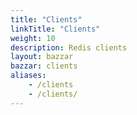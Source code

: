```yaml
---
title: "Clients"
linkTitle: "Clients"
weight: 10
description: Redis clients
layout: bazzar
bazzar: clients
aliases:
    - /clients
    - /clients/
---
```



